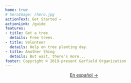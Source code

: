 ```yaml
---
home: true
# heroImage: /hero.jpg
actionText: Get Started →
actionLink: /guide
features:
- title: Get a tree
  details: Free trees.
- title: Volunteer
  details: Help on tree planting day.
- title: Another thing
  details: But wait, there's more... 
footer: Copyright © 2019-present Garfield Organization
---
```


<div class="container mb-3" style="text-align:center">
  <a class="button" href="/es">En español →</a>
</div>

<style lang='stylus'>
.button 
    display: inline-block
    font-size: 1.2rem
    color: #fff
    background-color: #3eaf7c
    padding: 0.8rem 1.6rem
    border-radius: 4px
    transition: background-color 0.1s ease
    box-sizing: border-box
    border-bottom: 1px solid #389d70
.button:hover
  text-decoration: none
  background-color: #4abf8a;
  color: #fff
</style>